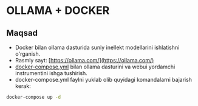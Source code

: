 # OLLAMA + DOCKER

## Maqsad
- Docker bilan ollama dasturida suniy inellekt modellarini ishlatishni o'rganish.
- Rasmiy sayt: [https://ollama.com/](https://ollama.com/)
- [docker-compose.yml](docker-compose.yml) bilan ollama dasturini va webui yordamchi instrumentini ishga tushirish.
- docker-compose.yml faylni yuklab olib quyidagi komandalarni bajarish kerak:
```bash
docker-compose up -d
```
